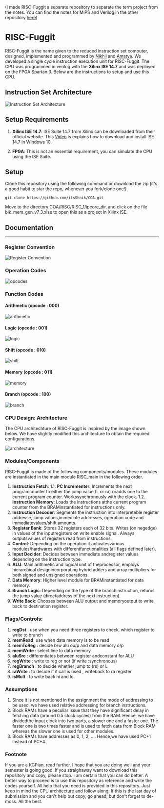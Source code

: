 (I made RISC-Fuggit a separate repository to separate the term project from the notes. You can find the notes for MIPS and Verilog in the other repository [here](https://github.com/itsShnik/COA))

# RISC-Fuggit

RISC-Fuggit is the name given to the reduced instruction set computer, designed, implemented and programmed by [Nikhil](https://github.com/itsShnik) and [Amatya](https://github.com/Akurath65555). We developed a single cycle instruction execution unit for RISC-Fuggit. The CPU was programmed in verilog with the __Xilinx ISE 14.7__ and was deployed on the FPGA Spartan 3. Below are the instructions to setup and use this CPU.

## Instruction Set Architecture

![Instruction Set Architecture](Images/ISA.png?raw=true)

## Setup Requirements

1. __Xilinx ISE 14.7__: ISE Suite 14.7 from Xilinx can be downloaded from their official website. This [Video](https://www.youtube.com/watch?v=VMEIPCjqinA) is explains how to download and install ISE 14.7 in Windows 10.

2. __FPGA__: This is not an essential requirement, you can simulate the CPU using the ISE Suite.

## Setup

Clone this repository using the following command or download the zip (it's a good habit to star the repo, whenever you fork/clone one!).

```
git clone https://github.com/itsShnik/COA.git
```

Move to the directory COA/RISC/RISC_1/ipcore_dir, and click on the file blk_mem_gen_v7_3.xise to open this as a project in Xilinx ISE. 

## Documentation
----

### Register Convention

![Register Convention](Images/regconvention.png?raw=true)

### Operation Codes

![opcodes](Images/opcodes.png?raw=true)

### Function Codes

#### Arithmetic (opcode : 000)

![arithmetic](Images/arithmetic.png?raw=true)

#### Logic (opcode : 001)

![logic](Images/logic.png?raw=true)

#### Shift (opcode : 010)

![shift](Images/shift.png?raw=true)

#### Memory (opcode : 011)

![memory](Images/memory.png?raw=true)

#### Branch (opcode : 100)

![branch](Images/branch.png?raw=true)


### CPU Design: Architecture

The CPU architechture of RISC-Fuggit is inspired by the image shown below. We have slightly modified this architecture to obtain the required configurations.

![architecture](Images/architecture.png?raw=true)

### Modules/Components

RISC-Fuggit is made of the following components/modules. These modules are instantiated in the main module RISC_main in the following order.

1. __Instruction Fetch__:
	1.1. __PC Incrementer__: Increments the next programcounter to either the jump value (L or ra) oradds one to the current program counter. Workssynchronously with the clock.
	1.2. __Instruction Memory__: Loads the instructions atthe current program counter from the BRAMinstantiated for instructions only.
2. __Instruction Decoder__: Segments the instruction into interpreteble register addresse, jump values,immediate addresses, operation code and immediatevalues/shift amounts.
3. __Register Bank__: Stores 32 registers each of 32 bits. Writes (on negedge) in values of the inputregisters on write enable signal. Always outputsvalues of registers read from instructions.
4. __Control__: Depending on the operation it activatesvarious modules/hardwares with differentfunctionalities (all flags defined later).
5. __Input Decider__: Decides between immediate andregister values depending on the instruction type.
6. __ALU__: Main arithmetic and logical unit of theprocessor, employs hierarchical designincorporating hybrid adders and array multipliers for both signed and unsigned operations.
7. __Data Memory__: Higher level module for BRAMinstantiated for data memory.
8. __Branch Logic__: Depending on the type of the branchinstruction, returns the jump value (directaddress of the next instruction).
9. __Write Back__: Chooses between ALU output and memoryoutput to write back to destination register.

### Flags/Controls:

1. __regDst__ : use when you need three registers to check, which register to write to branch
2. __memRead__: use when data memory is to be read
3. __memToReg__ : decide b/w alu ou/p and data memory o/p
4. __memWrite__ : select line to data memory
5. __aluSrc__ : differentiates between register andconstant for ALU
6. __regWrite__ : write to reg or not (if write :synchronous)
7. __regBranch__ : to decide whether jump to (rs) or L
8. __raWrite__ : to decide if it call is used , writeback to ra register
9. __isMult__ : to write back hi and lo.

### Assumptions

1. Since it is not mentioned in the assignment the mode of addressing to be used, we have used relative addressing for branch instructions.
2. Block RAMs have a peculiar issue that they have significant delay in fetching data (around 0.5 clock cycles) from the RAM. Hence, we have dividedthe input clock into two parts, a slower one and a faster one. The faster one is two times faster and is used to fetch data from Block RAM whereas the slower one is used for other modules.
3. Block RAMs have addresses as 0, 1, 2, .... Hence,we have used PC+1 instead of PC+4.

### Footnote

If you are a KGPian, read further. I hope that you are doing well and your semester is going good. If you straighaway want to download this repository and copy, please stop. I am certain that you can do better. A better way to proceed is to use this repository as reference and write the codes yourself. All help that you need is provided in this repository. Just keep in mind the CPU architecture and follow along. If this is the last day of submission and you can't help but copy, go ahead, but don't forget to de-moss. All the best.
